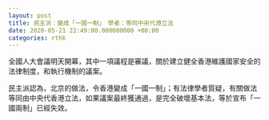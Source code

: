 ```yaml
---
layout: post
title: 民主派︰變成「一國一制」　學者：等同中央代港立法
date: 2020-05-21 22:49:00.000000000 +08:00
categories: rthk
---
```


全國人大會議明天開幕，其中一項議程是審議，關於建立健全香港維護國家安全的法律制度，和執行機制的議案。

民主派認為，北京的做法，令香港變成「一國一制」；有法律學者質疑，有關做法等同由中央代香港立法，如果議案最終獲通過，是完全破壞基本法，等於宣布「一國兩制」已經失效。
